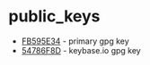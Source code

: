 # public_keys

* [FB595E34](FB595E34.asc) - primary gpg key
* [54786F8D](54786F8D.asc) - keybase.io gpg key
